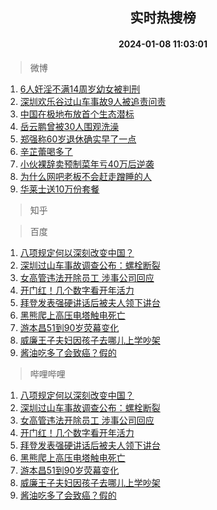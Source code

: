 <div align="center"><h2>实时热搜榜</h2><h4>2024-01-08 11:03:01</h4></div>

> 微博  

1. [6人奸淫不满14周岁幼女被判刑](https://s.weibo.com/weibo?q=%236%E4%BA%BA%E5%A5%B8%E6%B7%AB%E4%B8%8D%E6%BB%A114%E5%91%A8%E5%B2%81%E5%B9%BC%E5%A5%B3%E8%A2%AB%E5%88%A4%E5%88%91%23&t=31&band_rank=1&Refer=top)<br />
2. [深圳欢乐谷过山车事故9人被追责问责](https://s.weibo.com/weibo?q=%23%E6%B7%B1%E5%9C%B3%E6%AC%A2%E4%B9%90%E8%B0%B7%E8%BF%87%E5%B1%B1%E8%BD%A6%E4%BA%8B%E6%95%859%E4%BA%BA%E8%A2%AB%E8%BF%BD%E8%B4%A3%E9%97%AE%E8%B4%A3%23&t=31&band_rank=2&Refer=top)<br />
3. [中国在极地布放首个生态潜标](https://s.weibo.com/weibo?q=%23%E4%B8%AD%E5%9B%BD%E5%9C%A8%E6%9E%81%E5%9C%B0%E5%B8%83%E6%94%BE%E9%A6%96%E4%B8%AA%E7%94%9F%E6%80%81%E6%BD%9C%E6%A0%87%23&t=31&band_rank=3&Refer=top)<br />
4. [岳云鹏曾被30人围观洗澡](https://s.weibo.com/weibo?q=%E5%B2%B3%E4%BA%91%E9%B9%8F%E6%9B%BE%E8%A2%AB30%E4%BA%BA%E5%9B%B4%E8%A7%82%E6%B4%97%E6%BE%A1&t=31&band_rank=4&Refer=top)<br />
5. [郑强称60岁退休确实早了一点](https://s.weibo.com/weibo?q=%23%E9%83%91%E5%BC%BA%E7%A7%B060%E5%B2%81%E9%80%80%E4%BC%91%E7%A1%AE%E5%AE%9E%E6%97%A9%E4%BA%86%E4%B8%80%E7%82%B9%23&t=31&band_rank=5&Refer=top)<br />
6. [辛芷蕾喝多了](https://s.weibo.com/weibo?q=%E8%BE%9B%E8%8A%B7%E8%95%BE%E5%96%9D%E5%A4%9A%E4%BA%86&t=31&band_rank=6&Refer=top)<br />
7. [小伙裸辞卖预制菜年亏40万后逆袭](https://s.weibo.com/weibo?q=%23%E5%B0%8F%E4%BC%99%E8%A3%B8%E8%BE%9E%E5%8D%96%E9%A2%84%E5%88%B6%E8%8F%9C%E5%B9%B4%E4%BA%8F40%E4%B8%87%E5%90%8E%E9%80%86%E8%A2%AD%23&t=31&band_rank=7&Refer=top)<br />
8. [为什么网吧老板不会赶走蹭睡的人](https://s.weibo.com/weibo?q=%E4%B8%BA%E4%BB%80%E4%B9%88%E7%BD%91%E5%90%A7%E8%80%81%E6%9D%BF%E4%B8%8D%E4%BC%9A%E8%B5%B6%E8%B5%B0%E8%B9%AD%E7%9D%A1%E7%9A%84%E4%BA%BA&t=31&band_rank=8&Refer=top)<br />
9. [华莱士送10万份套餐](https://s.weibo.com/weibo?q=%E5%8D%8E%E8%8E%B1%E5%A3%AB%E9%80%8110%E4%B8%87%E4%BB%BD%E5%A5%97%E9%A4%90&t=31&band_rank=9&Refer=top)<br />

> 知乎  


> 百度  

1. [八项规定何以深刻改变中国？](https://www.baidu.com/s?wd=%E5%85%AB%E9%A1%B9%E8%A7%84%E5%AE%9A%E4%BD%95%E4%BB%A5%E6%B7%B1%E5%88%BB%E6%94%B9%E5%8F%98%E4%B8%AD%E5%9B%BD%EF%BC%9F&sa=fyb_news&rsv_dl=fyb_news)<br />
2. [深圳过山车事故调查公布：螺栓断裂](https://www.baidu.com/s?wd=%E6%B7%B1%E5%9C%B3%E8%BF%87%E5%B1%B1%E8%BD%A6%E4%BA%8B%E6%95%85%E8%B0%83%E6%9F%A5%E5%85%AC%E5%B8%83%EF%BC%9A%E8%9E%BA%E6%A0%93%E6%96%AD%E8%A3%82&sa=fyb_news&rsv_dl=fyb_news)<br />
3. [女高管违法开除员工 涉事公司回应](https://www.baidu.com/s?wd=%E5%A5%B3%E9%AB%98%E7%AE%A1%E8%BF%9D%E6%B3%95%E5%BC%80%E9%99%A4%E5%91%98%E5%B7%A5+%E6%B6%89%E4%BA%8B%E5%85%AC%E5%8F%B8%E5%9B%9E%E5%BA%94&sa=fyb_news&rsv_dl=fyb_news)<br />
4. [开门红！几个数字看开年活力](https://www.baidu.com/s?wd=%E5%BC%80%E9%97%A8%E7%BA%A2%EF%BC%81%E5%87%A0%E4%B8%AA%E6%95%B0%E5%AD%97%E7%9C%8B%E5%BC%80%E5%B9%B4%E6%B4%BB%E5%8A%9B&sa=fyb_news&rsv_dl=fyb_news)<br />
5. [拜登发表强硬讲话后被夫人领下讲台](https://www.baidu.com/s?wd=%E6%8B%9C%E7%99%BB%E5%8F%91%E8%A1%A8%E5%BC%BA%E7%A1%AC%E8%AE%B2%E8%AF%9D%E5%90%8E%E8%A2%AB%E5%A4%AB%E4%BA%BA%E9%A2%86%E4%B8%8B%E8%AE%B2%E5%8F%B0&sa=fyb_news&rsv_dl=fyb_news)<br />
6. [黑熊爬上高压电塔触电死亡](https://www.baidu.com/s?wd=%E9%BB%91%E7%86%8A%E7%88%AC%E4%B8%8A%E9%AB%98%E5%8E%8B%E7%94%B5%E5%A1%94%E8%A7%A6%E7%94%B5%E6%AD%BB%E4%BA%A1&sa=fyb_news&rsv_dl=fyb_news)<br />
7. [游本昌51到90岁荧幕变化](https://www.baidu.com/s?wd=%E6%B8%B8%E6%9C%AC%E6%98%8C51%E5%88%B090%E5%B2%81%E8%8D%A7%E5%B9%95%E5%8F%98%E5%8C%96&sa=fyb_news&rsv_dl=fyb_news)<br />
8. [威廉王子夫妇因孩子去哪儿上学吵架](https://www.baidu.com/s?wd=%E5%A8%81%E5%BB%89%E7%8E%8B%E5%AD%90%E5%A4%AB%E5%A6%87%E5%9B%A0%E5%AD%A9%E5%AD%90%E5%8E%BB%E5%93%AA%E5%84%BF%E4%B8%8A%E5%AD%A6%E5%90%B5%E6%9E%B6&sa=fyb_news&rsv_dl=fyb_news)<br />
9. [酱油吃多了会致癌？假的](https://www.baidu.com/s?wd=%E9%85%B1%E6%B2%B9%E5%90%83%E5%A4%9A%E4%BA%86%E4%BC%9A%E8%87%B4%E7%99%8C%EF%BC%9F%E5%81%87%E7%9A%84&sa=fyb_news&rsv_dl=fyb_news)<br />

> 哔哩哔哩  

1. [八项规定何以深刻改变中国？](https://www.baidu.com/s?wd=%E5%85%AB%E9%A1%B9%E8%A7%84%E5%AE%9A%E4%BD%95%E4%BB%A5%E6%B7%B1%E5%88%BB%E6%94%B9%E5%8F%98%E4%B8%AD%E5%9B%BD%EF%BC%9F&sa=fyb_news&rsv_dl=fyb_news)<br />
2. [深圳过山车事故调查公布：螺栓断裂](https://www.baidu.com/s?wd=%E6%B7%B1%E5%9C%B3%E8%BF%87%E5%B1%B1%E8%BD%A6%E4%BA%8B%E6%95%85%E8%B0%83%E6%9F%A5%E5%85%AC%E5%B8%83%EF%BC%9A%E8%9E%BA%E6%A0%93%E6%96%AD%E8%A3%82&sa=fyb_news&rsv_dl=fyb_news)<br />
3. [女高管违法开除员工 涉事公司回应](https://www.baidu.com/s?wd=%E5%A5%B3%E9%AB%98%E7%AE%A1%E8%BF%9D%E6%B3%95%E5%BC%80%E9%99%A4%E5%91%98%E5%B7%A5+%E6%B6%89%E4%BA%8B%E5%85%AC%E5%8F%B8%E5%9B%9E%E5%BA%94&sa=fyb_news&rsv_dl=fyb_news)<br />
4. [开门红！几个数字看开年活力](https://www.baidu.com/s?wd=%E5%BC%80%E9%97%A8%E7%BA%A2%EF%BC%81%E5%87%A0%E4%B8%AA%E6%95%B0%E5%AD%97%E7%9C%8B%E5%BC%80%E5%B9%B4%E6%B4%BB%E5%8A%9B&sa=fyb_news&rsv_dl=fyb_news)<br />
5. [拜登发表强硬讲话后被夫人领下讲台](https://www.baidu.com/s?wd=%E6%8B%9C%E7%99%BB%E5%8F%91%E8%A1%A8%E5%BC%BA%E7%A1%AC%E8%AE%B2%E8%AF%9D%E5%90%8E%E8%A2%AB%E5%A4%AB%E4%BA%BA%E9%A2%86%E4%B8%8B%E8%AE%B2%E5%8F%B0&sa=fyb_news&rsv_dl=fyb_news)<br />
6. [黑熊爬上高压电塔触电死亡](https://www.baidu.com/s?wd=%E9%BB%91%E7%86%8A%E7%88%AC%E4%B8%8A%E9%AB%98%E5%8E%8B%E7%94%B5%E5%A1%94%E8%A7%A6%E7%94%B5%E6%AD%BB%E4%BA%A1&sa=fyb_news&rsv_dl=fyb_news)<br />
7. [游本昌51到90岁荧幕变化](https://www.baidu.com/s?wd=%E6%B8%B8%E6%9C%AC%E6%98%8C51%E5%88%B090%E5%B2%81%E8%8D%A7%E5%B9%95%E5%8F%98%E5%8C%96&sa=fyb_news&rsv_dl=fyb_news)<br />
8. [威廉王子夫妇因孩子去哪儿上学吵架](https://www.baidu.com/s?wd=%E5%A8%81%E5%BB%89%E7%8E%8B%E5%AD%90%E5%A4%AB%E5%A6%87%E5%9B%A0%E5%AD%A9%E5%AD%90%E5%8E%BB%E5%93%AA%E5%84%BF%E4%B8%8A%E5%AD%A6%E5%90%B5%E6%9E%B6&sa=fyb_news&rsv_dl=fyb_news)<br />
9. [酱油吃多了会致癌？假的](https://www.baidu.com/s?wd=%E9%85%B1%E6%B2%B9%E5%90%83%E5%A4%9A%E4%BA%86%E4%BC%9A%E8%87%B4%E7%99%8C%EF%BC%9F%E5%81%87%E7%9A%84&sa=fyb_news&rsv_dl=fyb_news)<br />
